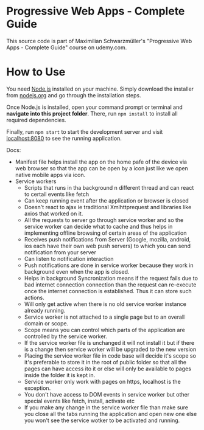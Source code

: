 # Progressive Web Apps - Complete Guide
This source code is part of Maximilian Schwarzmüller's "Progressive Web Apps - Complete Guide" course on udemy.com.

# How to Use
You need [Node.js](https://nodejs.org) installed on your machine. Simply download the installer from [nodejs.org](https://nodejs.org) and go through the installation steps.

Once Node.js is installed, open your command prompt or terminal and **navigate into this project folder**. There, run `npm install` to install all required dependencies.

Finally, run `npm start` to start the development server and visit [localhost:8080](http://localhost:8080) to see the running application.


Docs: 

- Manifest file helps install the app on the home pafe of the device via web browser so that the app can be open by a icon just like we open native mobile apps via icon.
- Service workers
  - Scripts that runs in tha background n different thread and can react to certail events like fetch
  - Can keep running event after the application or browser is closed
  - Doesn't react to ajax ie traditional Xmlhttprequest and libraries like axios that worked on it.
  - All the requests to server go through service worker and so the service worker can decide what to cache and thus helps in implementing offline browsing of certain areas of the application
  - Receives push notifications from Server (Google, mozilla, android, ios each have their own web push servers) to which you can send notification from your server
  - Can listen to notification interaction
  - Push notifications are done in service worker because they work in background even when the app is closed.
  - Helps in background Syncronization means if the request fails due to bad internet connection connection than the request can re-execute once the internet connection is established. Thus it can store such actions.
  - Will only get active when there is no old service worker instance already running.
  - Service worker is not attached to a single page but to an overall domain or scope.
  - Scope means you can control which parts of the application are controlled by the service worker.
  - If the service worker file is unchanged it will not install it but if there is a change then service worker will be upgraded to the new version
  - Placing the service worker file in code base will decide it's scope so it's preferable to store it in the root of public folder so that all the pages can have access ito it or else will only be available to pages inside the folder it is kept in.
  - Service worker only work with pages on https, localhost is the exception.
  - You don't have access to DOM events in service worker but other special events like fetch, install, activate etc
  - If you make any change in the service worker file than make sure you close all the tabs running the application and open new one else you won't see the service wotker to be activated and running.